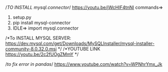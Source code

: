 /*TO INSTALL mysql.connector*/
https://youtu.be/jWcHIF4tnNI
commands=>
1. setup.py
2. pip install mysql-connector
3. IDLE=> import mysql.connector

/*To INSTALL MYSQL SERVER: https://dev.mysql.com/get/Downloads/MySQLInstaller/mysql-installer-community-8.0.32.0.msi */
/*YOUTUBE LINK https://youtu.be/2c2fUOgZMmY */

/*to fix error in pandas*/
https://www.youtube.com/watch?v=WPNhrYmx_Jk
